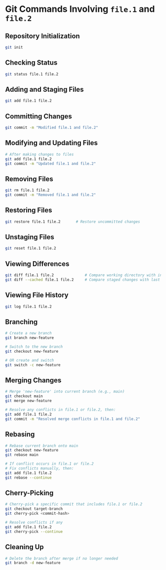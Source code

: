 #  Git Commands Involving `file.1` and `file.2`

## Repository Initialization

```bash
git init
```

##  Checking Status
```bash
git status file.1 file.2
```

##  Adding and Staging Files
```bash
git add file.1 file.2
```

##  Committing Changes
```bash
git commit -m "Modified file.1 and file.2"
```

##  Modifying and Updating Files
```bash
# After making changes to files
git add file.1 file.2
git commit -m "Updated file.1 and file.2"
```

##  Removing Files
```bash
git rm file.1 file.2
git commit -m "Removed file.1 and file.2"
```

##  Restoring Files
```bash
git restore file.1 file.2       # Restore uncommitted changes
```

##  Unstaging Files
```bash
git reset file.1 file.2
```

##  Viewing Differences
```bash
git diff file.1 file.2              # Compare working directory with index
git diff --cached file.1 file.2     # Compare staged changes with last commit
```

##  Viewing File History
```bash
git log file.1 file.2
```

##  Branching
```bash
# Create a new branch
git branch new-feature

# Switch to the new branch
git checkout new-feature

# OR create and switch
git switch -c new-feature
```

##  Merging Changes
```bash
# Merge 'new-feature' into current branch (e.g., main)
git checkout main
git merge new-feature

# Resolve any conflicts in file.1 or file.2, then:
git add file.1 file.2
git commit -m "Resolved merge conflicts in file.1 and file.2"
```

##  Rebasing
```bash
# Rebase current branch onto main
git checkout new-feature
git rebase main

# If conflict occurs in file.1 or file.2
# Fix conflicts manually, then:
git add file.1 file.2
git rebase --continue
```

##  Cherry-Picking
```bash
# Cherry-pick a specific commit that includes file.1 or file.2
git checkout target-branch
git cherry-pick <commit-hash>

# Resolve conflicts if any
git add file.1 file.2
git cherry-pick --continue
```

##  Cleaning Up
```bash
# Delete the branch after merge if no longer needed
git branch -d new-feature
```
